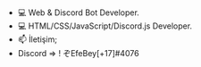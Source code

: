 - 💻 Web & Discord Bot Developer.
- 💻 HTML/CSS/JavaScript/Discord.js Developer.
- 📫 İletişim;
-  Discord => ! ぞEfeBey[+17]#4076
